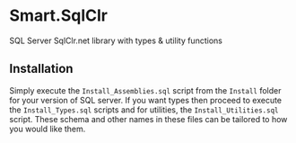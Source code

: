 # Smart.SqlClr
SQL Server SqlClr.net library with types &amp; utility functions

## Installation

Simply execute the ```Install_Assemblies.sql``` script from the ```Install``` folder for your version of SQL server. 
If you want types then proceed to execute the ```Install_Types.sql``` scripts and for utilities, the ```Install_Utilities.sql``` script. These schema and other names in these files can be tailored to how you would like them.
